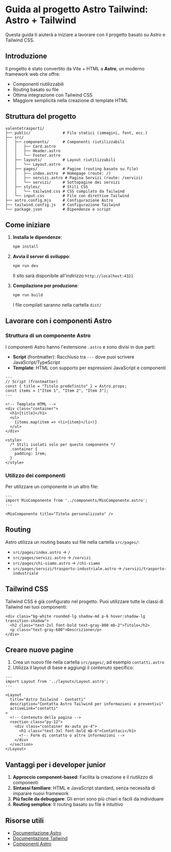 # Guida al progetto Astro Tailwind: Astro + Tailwind

Questa guida ti aiuterà a iniziare a lavorare con il progetto basato su Astro e Tailwind CSS.

## Introduzione

Il progetto è stato convertito da Vite + HTML a **Astro**, un moderno framework web che offre:
- Componenti riutilizzabili
- Routing basato su file
- Ottima integrazione con Tailwind CSS
- Maggiore semplicità nella creazione di template HTML

## Struttura del progetto

```
valentetrasporti/
├── public/              # File statici (immagini, font, ecc.)
├── src/
│   ├── components/      # Componenti riutilizzabili
│   │   ├── Card.astro
│   │   ├── Header.astro
│   │   └── Footer.astro
│   ├── layouts/         # Layout riutilizzabili
│   │   └── Layout.astro
│   ├── pages/           # Pagine (routing basato su file)
│   │   ├── index.astro  # Homepage (route: /)
│   │   ├── servizi.astro # Pagina Servizi (route: /servizi)
│   │   └── servizi/     # Sottopagine dei servizi
│   ├── styles/          # Stili CSS
│   │   └── tailwind.css # CSS compilato da Tailwind
│   └── input.css        # File con direttive Tailwind
├── astro.config.mjs     # Configurazione Astro
├── tailwind.config.js   # Configurazione Tailwind
└── package.json         # Dipendenze e script
```

## Come iniziare

1. **Installa le dipendenze**:
   ```bash
   npm install
   ```

2. **Avvia il server di sviluppo**:
   ```bash
   npm run dev
   ```
   Il sito sarà disponibile all'indirizzo `http://localhost:4321`

3. **Compilazione per produzione**:
   ```bash
   npm run build
   ```
   I file compilati saranno nella cartella `dist/`

## Lavorare con i componenti Astro

### Struttura di un componente Astro

I componenti Astro hanno l'estensione `.astro` e sono divisi in due parti:
- **Script** (frontmatter): Racchiuso tra `---` dove puoi scrivere JavaScript/TypeScript
- **Template**: HTML con supporto per espressioni JavaScript e componenti

```astro
---
// Script (frontmatter)
const { title = "Titolo predefinito" } = Astro.props;
const items = ["Item 1", "Item 2", "Item 3"];
---

<!-- Template HTML -->
<div class="container">
  <h1>{title}</h1>
  <ul>
    {items.map(item => <li>{item}</li>)}
  </ul>
</div>

<style>
  /* Stili isolati solo per questo componente */
  .container {
    padding: 1rem;
  }
</style>
```

### Utilizzo dei componenti

Per utilizzare un componente in un altro file:

```astro
---
import MioComponente from '../components/MioComponente.astro';
---

<MioComponente title="Titolo personalizzato" />
```

## Routing

Astro utilizza un routing basato sui file nella cartella `src/pages/`:

- `src/pages/index.astro` → `/`
- `src/pages/servizi.astro` → `/servizi`
- `src/pages/chi-siamo.astro` → `/chi-siamo`
- `src/pages/servizi/trasporto-industriale.astro` → `/servizi/trasporto-industriale`

## Tailwind CSS

Tailwind CSS è già configurato nel progetto. Puoi utilizzare tutte le classi di Tailwind nei tuoi componenti:

```astro
<div class="bg-white rounded-lg shadow-md p-6 hover:shadow-lg transition-shadow">
  <h2 class="text-2xl font-bold text-gray-800 mb-2">Titolo</h2>
  <p class="text-gray-600">Descrizione</p>
</div>
```

## Creare nuove pagine

1. Crea un nuovo file nella cartella `src/pages/`, ad esempio `contatti.astro`
2. Utilizza il layout di base e aggiungi il contenuto specifico:

```astro
---
import Layout from '../layouts/Layout.astro';
---

<Layout
  title="Astro Tailwind - Contatti"
  description="Contatta Astro Tailwind per informazioni e preventivi"
  activeLink="contatti"
>
  <!-- Contenuto della pagina -->
  <section class="py-12">
    <div class="container mx-auto px-4">
      <h1 class="text-3xl font-bold mb-6">Contattaci</h1>
      <!-- Form di contatto o altre informazioni -->
    </div>
  </section>
</Layout>
```

## Vantaggi per i developer junior

1. **Approccio component-based**: Facilita la creazione e il riutilizzo di componenti
2. **Sintassi familiare**: HTML e JavaScript standard, senza necessità di imparare nuovi framework
3. **Più facile da debuggare**: Gli errori sono più chiari e facili da individuare
4. **Routing semplice**: Il routing basato su file è intuitivo

## Risorse utili

- [Documentazione Astro](https://docs.astro.build/en/getting-started/)
- [Documentazione Tailwind](https://tailwindcss.com/docs)
- [Componenti Astro](https://docs.astro.build/en/core-concepts/astro-components/)
